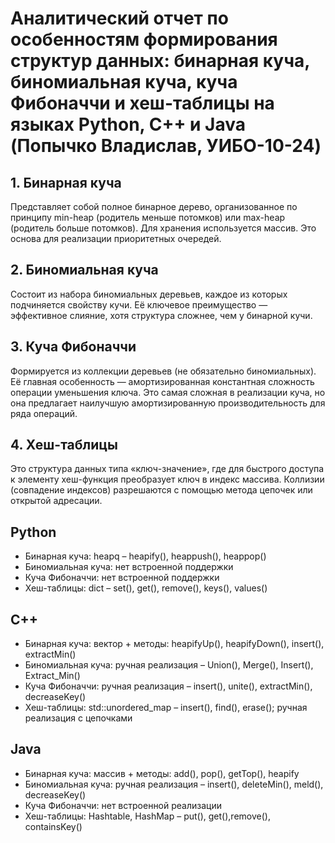 # Аналитический отчет по особенностям формирования структур данных: бинарная куча, биномиальная куча, куча Фибоначчи и хеш-таблицы на языках Python, C++ и Java (Попычко Владислав, УИБО-10-24)

## 1. Бинарная куча
Представляет собой полное бинарное дерево, организованное по принципу min-heap (родитель меньше потомков) или max-heap (родитель больше потомков). Для хранения используется массив. Это основа для реализации приоритетных очередей.

## 2. Биномиальная куча
Состоит из набора биномиальных деревьев, каждое из которых подчиняется свойству кучи. Её ключевое преимущество — эффективное слияние, хотя структура сложнее, чем у бинарной кучи.

## 3. Куча Фибоначчи
Формируется из коллекции деревьев (не обязательно биномиальных). Её главная особенность — амортизированная константная сложность операции уменьшения ключа. Это самая сложная в реализации куча, но она предлагает наилучшую амортизированную производительность для ряда операций.

## 4. Хеш-таблицы
Это структура данных типа «ключ-значение», где для быстрого доступа к элементу хеш-функция преобразует ключ в индекс массива. Коллизии (совпадение индексов) разрешаются с помощью метода цепочек или открытой адресации.

## Python
- Бинарная куча: heapq – heapify(), heappush(), heappop()
- Биномиальная куча: нет встроенной поддержки
- Куча Фибоначчи: нет встроенной поддержки
- Хеш-таблицы: dict – set(), get(), remove(), keys(), values()
## C++
- Бинарная куча: вектор + методы: heapifyUp(), heapifyDown(), insert(),  extractMin()
- Биномиальная куча: ручная реализация – Union(), Merge(), Insert(), Extract_Min()
- Куча Фибоначчи: ручная реализация – insert(), unite(), extractMin(), decreaseKey()
- Хеш-таблицы: std::unordered_map – insert(), find(), erase(); ручная реализация с цепочками
## Java
- Бинарная куча: массив + методы: add(), pop(), getTop(), heapify
- Биномиальная куча: ручная реализация – insert(), deleteMin(), meld(), decreaseKey()
- Куча Фибоначчи: нет встроенной реализации
- Хеш-таблицы: Hashtable, HashMap – put(), get(),remove(), containsKey()

